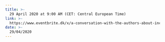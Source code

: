 ```yaml
---
title: >-
  29 April 2020 at 9:00 AM (CET: Central European Time)
link: >-
  https://www.eventbrite.dk/x/a-conversation-with-the-authors-about-inclusion-nudges-and-the-guidebook-tickets-101804173022
date: >-
  29/04/2020
---
```

